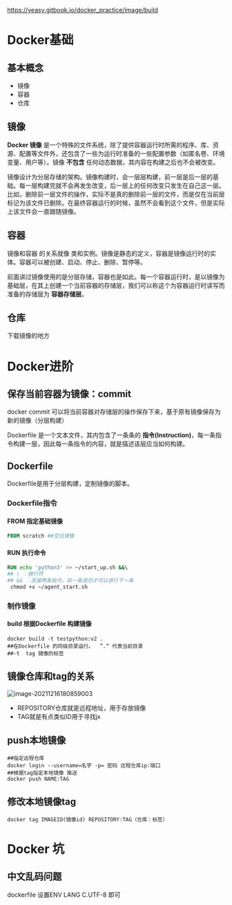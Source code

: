 https://yeasy.gitbook.io/docker_practice/image/build

# Docker基础

## 基本概念

- 镜像
- 容器
- 仓库

## 镜像

**Docker 镜像** 是一个特殊的文件系统，除了提供容器运行时所需的程序、库、资源、配置等文件外，还包含了一些为运行时准备的一些配置参数（如匿名卷、环境变量、用户等）。镜像 **不包含** 任何动态数据，其内容在构建之后也不会被改变。

镜像设计为分层存储的架构。镜像构建时，会一层层构建，前一层是后一层的基础。每一层构建完就不会再发生改变，后一层上的任何改变只发生在自己这一层。比如，删除前一层文件的操作，实际不是真的删除前一层的文件，而是仅在当前层标记为该文件已删除。在最终容器运行的时候，虽然不会看到这个文件，但是实际上该文件会一直跟随镜像。

## 容器

镜像和容器 的关系就像 类和实例。镜像是静态的定义，容器是镜像运行时的实体。容器可以被创建、启动、停止、删除、暂停等。

前面讲过镜像使用的是分层存储，容器也是如此。每一个容器运行时，是以镜像为基础层，在其上创建一个当前容器的存储层，我们可以称这个为容器运行时读写而准备的存储层为 **容器存储层**。

## 仓库

下载镜像的地方

# Docker进阶

## 保存当前容器为镜像：commit

docker commit 可以将当前容器对存储层的操作保存下来，基于原有镜像保存为新的镜像（分层构建）

Dockerfile 是一个文本文件，其内包含了一条条的 **指令(Instruction)**，每一条指令构建一层，因此每一条指令的内容，就是描述该层应当如何构建。



## Dockerfile

 Dockerfile是用于分层构建，定制镜像的脚本。

### Dockerfile指令

#### FROM 指定基础镜像

~~~dockerfile
FROM scratch ##空白镜像
~~~

#### RUN 执行命令

~~~dockerfile
RUN echo 'python3' >> ~/start_up.sh &&\  
## \ ：换行符
## && ：连接两条指令，前一条成功才可以进行下一条
 chmod +x ~/agent_start.sh    

~~~

### 制作镜像

#### build 根据Dockerfile 构建镜像

~~~shell
docker build -t testpython:v2 .
##在Dockerfile 的同级目录运行。  ”.“ 代表当前目录
##-t  tag 镜像的标签
~~~

## 镜像仓库和tag的关系

![image-20211216180859003](C:\Users\Administrator\AppData\Roaming\Typora\typora-user-images\image-20211216180859003.png)

- REPOSITORY仓库就是远程地址，用于存放镜像
- TAG就是有点类似ID用于寻找jx

## push本地镜像

~~~shell
##指定远程仓库
docker login --username=名字 -p= 密码 远程仓库ip:端口
##根据tag指定本地镜像 推送
docker push NAME:TAG
~~~

## 修改本地镜像tag

~~~shell
docker tag IMAGEID(镜像id) REPOSITORY:TAG（仓库：标签）

~~~



# Docker 坑

## 中文乱码问题

dockerfile 设置ENV LANG C.UTF-8 即可

